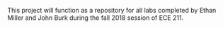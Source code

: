 This project will function as a repository for all labs completed by Ethan
Miller and John Burk during the fall 2018 session of ECE 211.